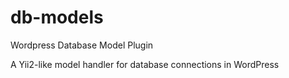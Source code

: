 # db-models
Wordpress Database Model Plugin

A Yii2-like model handler for database connections in WordPress
